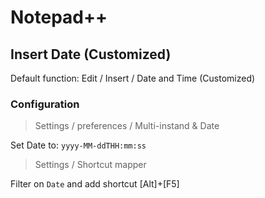 # Notepad++

## Insert Date (Customized)

Default function: Edit / Insert / Date and Time (Customized)

### Configuration
> Settings / preferences / Multi-instand & Date

Set Date to: `yyyy-MM-ddTHH:mm:ss` 

> Settings / Shortcut mapper

Filter on `Date` and add shortcut [Alt]+[F5]
